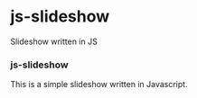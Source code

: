 js-slideshow
============

Slideshow written in JS

### js-slideshow
This is a simple slideshow written in Javascript.